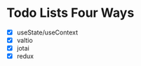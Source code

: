Todo Lists Four Ways
====================

- [X] useState/useContext
- [X] valtio
- [X] jotai
- [X] redux
